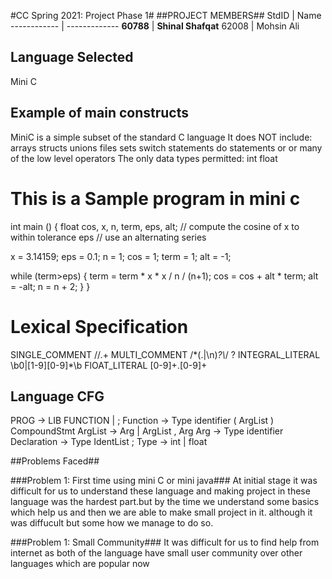 #CC Spring 2021: Project Phase 1#
##PROJECT MEMBERS##
StdID | Name
------------ | -------------
**60788** | **Shinal Shafqat** <!--this is the group leader in bold-->
62008 | Mohsin Ali
<!-- Replace name and student ids with acutally group member names and ids-->

## Language Selected ##
Mini C
<!--Replace with your choice-->
## Example of main constructs ##
MiniC is a simple subset of the standard C language
It does NOT include:
arrays
structs
unions
files
sets
switch statements
do statements
or or many of the low level operators
The only data types permitted:
int
float
# This is a Sample program in mini c
int main ()
{
  float cos, x, n, term, eps, alt;
  // compute the cosine of x to within tolerance eps
  // use an alternating series

  x = 3.14159;
  eps = 0.1;
  n = 1;
  cos = 1;
  term = 1;
  alt = -1;
  
  while (term>eps)
  {
    term = term * x * x / n / (n+1);
    cos = cos + alt * term;
    alt = -alt;
    n = n + 2;
  }
}

# Lexical Specification

SINGLE_COMMENT \/\/.+
    MULTI_COMMENT \/\*(.|\n)*?\\*\/ ?
    INTEGRAL_LITERAL \b0|[1-9][0-9]*\b
    FlOAT_LITERAL [0-9]+\.[0-9]+

## Language CFG ##
PROG -> LIB FUNCTION | ;
Function      ->  Type identifier ( ArgList ) CompoundStmt
ArgList       ->  Arg
                  | ArgList , Arg
Arg           ->  Type identifier
Declaration   ->  Type IdentList ;
Type          ->  int
                  | float

##Problems Faced##

###Problem 1: First time using mini C or mini java###
At initial stage it was difficult for us to understand these language and making project in these language was the hardest part.but by the time we understand some basics which help us and then we are able to make small project in it. although it was diffucult but some how we manage to do so.

###Problem 1: Small Community###
It was difficult for us to find help from internet as both of the language have small user community over other languages which are popular now
